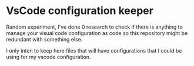 # VsCode configuration keeper

Random experiment, I've done 0 research to check if there is anything to manage your visual code configuration as code
so this repository might be redundant with something else.

I only inten to keep here files that will have configurations that I could be using for my vscode configuration.